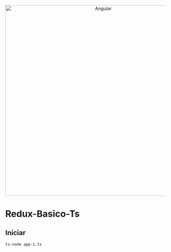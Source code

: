 <p align="center">
  <img alt="Angular" src="https://raw.githubusercontent.com/reduxjs/redux/master/logo/logo-title-dark.png" width="600">
</p>

# Redux-Basico-Ts

## Iniciar
```
ts-node app-1.ts
```
